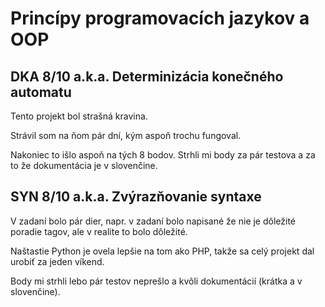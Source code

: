 # Princípy programovacích jazykov a OOP

## DKA 8/10 a.k.a. Determinizácia konečného automatu

Tento projekt bol strašná kravina.

Strávil som na ňom pár dní, kým aspoň trochu fungoval.

Nakoniec to išlo aspoň na tých 8 bodov. Strhli mi body za pár testova a za to že dokumentácia je v slovenčine.



## SYN 8/10 a.k.a. Zvýrazňovanie syntaxe

V zadaní bolo pár dier, napr. v zadaní bolo napisané že nie je dôležité poradie tagov, ale v realite to bolo dôležité.

Naštastie Python je ovela lepšie na tom ako PHP, takže sa celý projekt dal urobiť za jeden víkend.

Body mi strhli lebo pár testov neprešlo a kvôli dokumentácií (krátka a v slovenčine). 
